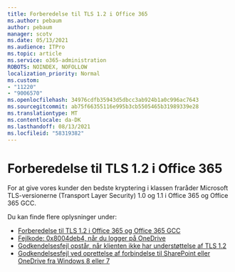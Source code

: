 ```yaml
---
title: Forberedelse til TLS 1.2 i Office 365
ms.author: pebaum
author: pebaum
manager: scotv
ms.date: 05/13/2021
ms.audience: ITPro
ms.topic: article
ms.service: o365-administration
ROBOTS: NOINDEX, NOFOLLOW
localization_priority: Normal
ms.custom:
- "11220"
- "9006570"
ms.openlocfilehash: 34976cdfb35943d5dbcc3ab924b1a0c996ac7643
ms.sourcegitcommit: ab75f66355116e995b3cb5505465b31989339e28
ms.translationtype: MT
ms.contentlocale: da-DK
ms.lasthandoff: 08/13/2021
ms.locfileid: "58319382"
---
```

# <a name="preparing-for-tls-12-in-office-365"></a>Forberedelse til TLS 1.2 i Office 365

For at give vores kunder den bedste kryptering i klassen fraråder Microsoft TLS-versionerne (Transport Layer Security) 1.0 og 1.1 i Office 365 og Office 365 GCC. 

Du kan finde flere oplysninger under:

- [Forberedelse til TLS 1.2 i Office 365 og Office 365 GCC](https://docs.microsoft.com/microsoft-365/compliance/prepare-tls-1.2-in-office-365)
- [Fejlkode: 0x8004deb4, når du logger på OneDrive](https://support.microsoft.com/office/error-code-0x8004deb4-when-signing-in-to-onedrive-e8a8d97c-a87e-4dda-a67e-bae4fef05dcb)
- [Godkendelsesfejl opstår, når klienten ikke har understøttelse af TLS 1.2](https://docs.microsoft.com/sharepoint/troubleshoot/administration/authentication-errors-tls12-support)
- [Godkendelsesfejl ved oprettelse af forbindelse til SharePoint eller OneDrive fra Windows 8 eller 7](https://docs.microsoft.com/sharepoint/troubleshoot/administration/authentication-errors-windows7)